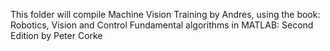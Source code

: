 This folder will compile Machine Vision Training by Andres, using the book: Robotics, Vision and Control Fundamental algorithms in MATLAB: Second Edition by Peter Corke
